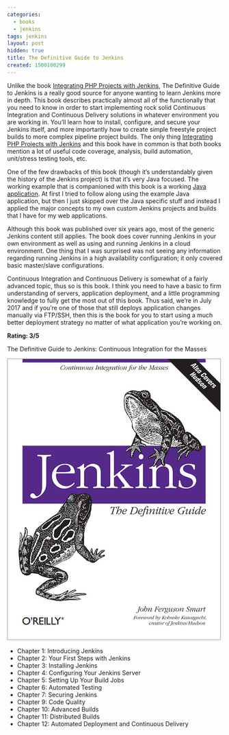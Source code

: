 ```yaml
---
categories:
  - books
  - jenkins
tags: jenkins
layout: post
hidden: true
title: The Definitive Guide to Jenkins
created: 1500100299
---
```


Unlike the book <a href="https://www.rubysecurity.org/Integrating-PHP-Projects-with-Jenkins" target="_blank">Integrating PHP Projects with Jenkins</a>, The Definitive Guide to Jenkins is a really good source for anyone wanting to learn Jenkins more in depth. This book describes practically almost all of the functionally that you need to know in order to start implementing rock solid Continuous Integration and Continuous Delivery solutions in whatever environment you are working in. You’ll learn how to install, configure, and secure your Jenkins itself, and more importantly how to create simple freestyle project builds to more complex pipeline project builds. The only thing <a href="https://www.rubysecurity.org/Integrating-PHP-Projects-with-Jenkins" target="_blank">Integrating PHP Projects with Jenkins</a> and this book have in common is that both books mention a lot of useful code coverage, analysis, build automation, unit/stress testing tools, etc.

One of the few drawbacks of this book (though it’s understandably given the history of the Jenkins project) is that it’s very Java focused. The working example that is companioned with this book is a working <a href="https://github.com/wakaleo/game-of-life" target="_blank">Java application</a>. At first I tried to follow along using the example Java application, but then I just skipped over the Java specific stuff and instead I applied the major concepts to my own custom Jenkins projects and builds that I have for my web applications.

Although this book was published over six years ago, most of the generic Jenkins content still applies.  The book does cover running Jenkins in your own environment as well as using and running Jenkins in a cloud environment. One thing that I was surprised was not seeing any information regarding running Jenkins in a high availability configuration; it only covered basic master/slave configurations.

Continuous Integration and Continuous Delivery is somewhat of a fairly advanced topic, thus so is this book. I think you need to have a basic to firm understanding of servers, application deployment, and a little programming knowledge to fully get the most out of this book. Thus said, we’re in July 2017 and if you’re one of those that still deploys application changes manually via FTP/SSH, then this is the book for you to start using a much better deployment strategy no matter of what application you’re working on.

**Rating: 3/5**

The Definitive Guide to Jenkins: Continuous Integration for the Masses

<a href="https://www.amazon.com/Jenkins-Definitive-Continuous-Integration-Masses/dp/1449305350/" target="_blank"><img src="/assets/books/definitive-guide-to-jenkins.jpg"></a>

* Chapter 1: Introducing Jenkins
* Chapter 2: Your First Steps with Jenkins
* Chapter 3: Installing Jenkins
* Chapter 4: Configuring Your Jenkins Server
* Chapter 5: Setting Up Your Build Jobs
* Chapter 6: Automated Testing
* Chapter 7: Securing Jenkins
* Chapter 9: Code Quality
* Chapter 10: Advanced Builds
* Chapter 11: Distributed Builds
* Chapter 12: Automated Deployment and Continuous Delivery
